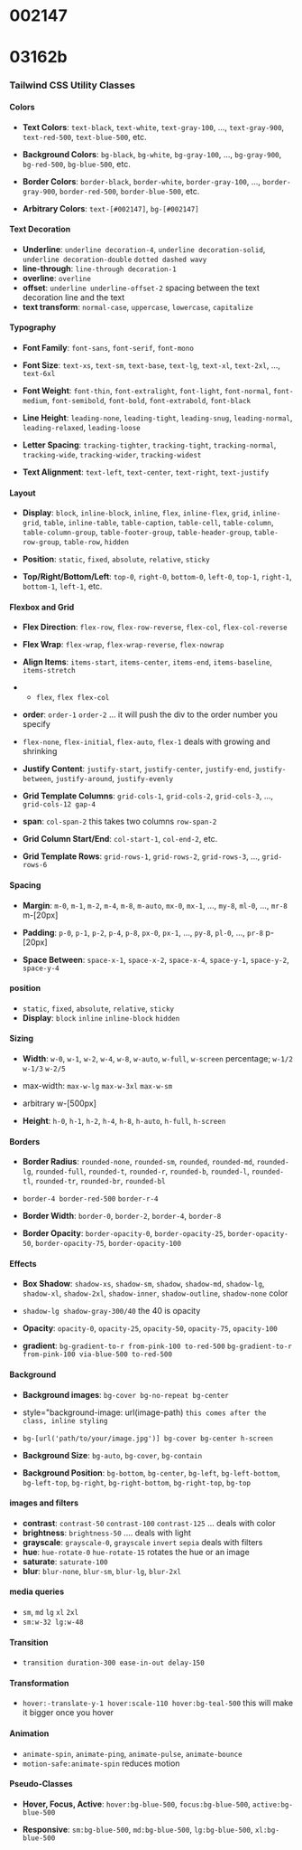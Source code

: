 
# 002147
# **03162b**

### Tailwind CSS Utility Classes

#### Colors

- **Text Colors**: `text-black`, `text-white`, `text-gray-100`, ..., `text-gray-900`, `text-red-500`, `text-blue-500`, etc.
    
- **Background Colors**: `bg-black`, `bg-white`, `bg-gray-100`, ..., `bg-gray-900`, `bg-red-500`, `bg-blue-500`, etc.
    
- **Border Colors**: `border-black`, `border-white`, `border-gray-100`, ..., `border-gray-900`, `border-red-500`, `border-blue-500`, etc.
- **Arbitrary Colors**: `text-[#002147]`, `bg-[#002147]`
    
#### Text Decoration

- **Underline**: `underline decoration-4`, `underline decoration-solid`, `underline decoration-double` `dotted dashed wavy`
- **line-through**: `line-through decoration-1` 
- **overline**: `overline`
- **offset**: `underline underline-offset-2` spacing between the text decoration line and the text
- **text transform**: `normal-case`, `uppercase`, `lowercase`, `capitalize` 
#### Typography
     
- **Font Family**: `font-sans`, `font-serif`, `font-mono`
    
- **Font Size**: `text-xs`, `text-sm`, `text-base`, `text-lg`, `text-xl`, `text-2xl`, ..., `text-6xl`
    
- **Font Weight**: `font-thin`, `font-extralight`, `font-light`, `font-normal`, `font-medium`, `font-semibold`, `font-bold`, `font-extrabold`, `font-black`
    
- **Line Height**: `leading-none`, `leading-tight`, `leading-snug`, `leading-normal`, `leading-relaxed`, `leading-loose`
    
- **Letter Spacing**: `tracking-tighter`, `tracking-tight`, `tracking-normal`, `tracking-wide`, `tracking-wider`, `tracking-widest`
    
- **Text Alignment**: `text-left`, `text-center`, `text-right`, `text-justify`
    

#### Layout

- **Display**: `block`, `inline-block`, `inline`, `flex`, `inline-flex`, `grid`, `inline-grid`, `table`, `inline-table`, `table-caption`, `table-cell`, `table-column`, `table-column-group`, `table-footer-group`, `table-header-group`, `table-row-group`, `table-row`, `hidden`
    
- **Position**: `static`, `fixed`, `absolute`, `relative`, `sticky`
    
- **Top/Right/Bottom/Left**: `top-0`, `right-0`, `bottom-0`, `left-0`, `top-1`, `right-1`, `bottom-1`, `left-1`, etc.
    

#### Flexbox and Grid

- **Flex Direction**: `flex-row`, `flex-row-reverse`, `flex-col`, `flex-col-reverse`
    
- **Flex Wrap**: `flex-wrap`, `flex-wrap-reverse`, `flex-nowrap`
    
- **Align Items**: `items-start`, `items-center`, `items-end`, `items-baseline`, `items-stretch`
- - `flex`, `flex flex-col`
- **order**: `order-1` `order-2` ... it will push the div to the order number you specify 
- `flex-none`, `flex-initial`, `flex-auto`, `flex-1`  deals with growing and shrinking

    
- **Justify Content**: `justify-start`, `justify-center`, `justify-end`, `justify-between`, `justify-around`, `justify-evenly`
    
- **Grid Template Columns**: `grid-cols-1`, `grid-cols-2`, `grid-cols-3`, ..., `grid-cols-12 gap-4`
- **span**: `col-span-2` this takes two columns `row-span-2`
    
- **Grid Column Start/End**: `col-start-1`, `col-end-2`, etc.
    
- **Grid Template Rows**: `grid-rows-1`, `grid-rows-2`, `grid-rows-3`, ..., `grid-rows-6`
    

#### Spacing

- **Margin**: `m-0`, `m-1`, `m-2`, `m-4`, `m-8`, `m-auto`, `mx-0`, `mx-1`, ..., `my-8`, `ml-0`, ..., `mr-8` m-[20px]
    
- **Padding**: `p-0`, `p-1`, `p-2`, `p-4`, `p-8`, `px-0`, `px-1`, ..., `py-8`, `pl-0`, ..., `pr-8`  p-[20px]
    
- **Space Between**: `space-x-1`, `space-x-2`, `space-x-4`, `space-y-1`, `space-y-2`, `space-y-4`

#### position

- `static`, `fixed`, `absolute`, `relative`, `sticky` 
- **Display**: `block` `inline` `inline-block` `hidden` 
#### Sizing

- **Width**: `w-0`, `w-1`, `w-2`, `w-4`, `w-8`, `w-auto`, `w-full`, `w-screen` percentage; `w-1/2` `w-1/3` `w-2/5` 
- max-width: `max-w-lg` `max-w-3xl` `max-w-sm`
- arbitrary w-[500px]
    
- **Height**: `h-0`, `h-1`, `h-2`, `h-4`, `h-8`, `h-auto`, `h-full`, `h-screen`
    

#### Borders

- **Border Radius**: `rounded-none`, `rounded-sm`, `rounded`, `rounded-md`, `rounded-lg`, `rounded-full`, `rounded-t`, `rounded-r`, `rounded-b`, `rounded-l`, `rounded-tl`, `rounded-tr`, `rounded-br`, `rounded-bl`
- `border-4 border-red-500` `border-r-4`
    
- **Border Width**: `border-0`, `border-2`, `border-4`, `border-8`
    
- **Border Opacity**: `border-opacity-0`, `border-opacity-25`, `border-opacity-50`, `border-opacity-75`, `border-opacity-100`
    

#### Effects

- **Box Shadow**: `shadow-xs`, `shadow-sm`, `shadow`, `shadow-md`, `shadow-lg`, `shadow-xl`, `shadow-2xl`, `shadow-inner`, `shadow-outline`, `shadow-none` color 
- `shadow-lg shadow-gray-300/40` the 40 is opacity
    
- **Opacity**: `opacity-0`, `opacity-25`, `opacity-50`, `opacity-75`, `opacity-100`

- **gradient**: `bg-gradient-to-r from-pink-100 to-red-500`
`bg-gradient-to-r from-pink-100 via-blue-500 to-red-500`

#### Background

- **Background images**: `bg-cover bg-no-repeat bg-center`
- style="background-image: url(image-path)   `this comes after the class, inline styling` 
- `bg-[url('path/to/your/image.jpg')] bg-cover bg-center h-screen`
- **Background Size**: `bg-auto`, `bg-cover`, `bg-contain`
    
- **Background Position**: `bg-bottom`, `bg-center`, `bg-left`, `bg-left-bottom`, `bg-left-top`, `bg-right`, `bg-right-bottom`, `bg-right-top`, `bg-top`
    

#### images and filters
- **contrast**: `contrast-50` `contrast-100` `contrast-125` ... deals with color
- **brightness**: `brightness-50` .... deals with light
- **grayscale**: `grayscale-0`, `grayscale` `invert` `sepia` deals with filters
- **hue**: `hue-rotate-0` `hue-rotate-15` rotates the hue or an image
- **saturate**: `saturate-100`
- **blur**: `blur-none`, `blur-sm`, `blur-lg`, `blur-2xl`


#### media queries

- `sm`, `md` `lg` `xl` `2xl`
- `sm:w-32 lg:w-48`


#### Transition

- `transition duration-300 ease-in-out delay-150 `

#### Transformation

- `hover:-translate-y-1 hover:scale-110 hover:bg-teal-500`
this will make it bigger once you hover 


#### Animation

- `animate-spin`, `animate-ping`, `animate-pulse`, `animate-bounce`
- `motion-safe:animate-spin` reduces motion

	
 #### Pseudo-Classes

- **Hover, Focus, Active**: `hover:bg-blue-500`, `focus:bg-blue-500`, `active:bg-blue-500`
    
- **Responsive**: `sm:bg-blue-500`, `md:bg-blue-500`, `lg:bg-blue-500`, `xl:bg-blue-500`